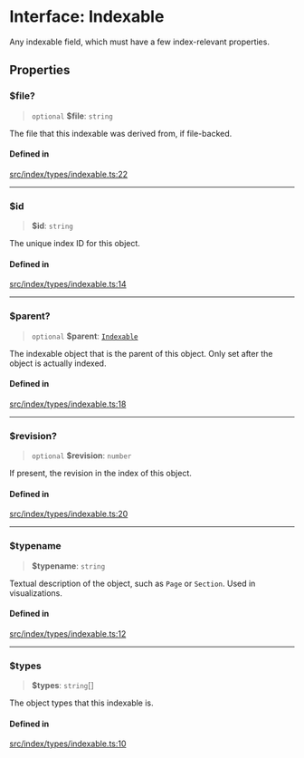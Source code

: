 # Interface: Indexable

Any indexable field, which must have a few index-relevant properties.

## Properties

### $file?

> `optional` **$file**: `string`

The file that this indexable was derived from, if file-backed.

#### Defined in

[src/index/types/indexable.ts:22](https://github.com/blacksmithgu/datacore/blob/7b0c019def7e079c43dc5dbea32d9f610e95285b/src/index/types/indexable.ts#L22)

***

### $id

> **$id**: `string`

The unique index ID for this object.

#### Defined in

[src/index/types/indexable.ts:14](https://github.com/blacksmithgu/datacore/blob/7b0c019def7e079c43dc5dbea32d9f610e95285b/src/index/types/indexable.ts#L14)

***

### $parent?

> `optional` **$parent**: [`Indexable`](Indexable.md)

The indexable object that is the parent of this object. Only set after the object is actually indexed.

#### Defined in

[src/index/types/indexable.ts:18](https://github.com/blacksmithgu/datacore/blob/7b0c019def7e079c43dc5dbea32d9f610e95285b/src/index/types/indexable.ts#L18)

***

### $revision?

> `optional` **$revision**: `number`

If present, the revision in the index of this object.

#### Defined in

[src/index/types/indexable.ts:20](https://github.com/blacksmithgu/datacore/blob/7b0c019def7e079c43dc5dbea32d9f610e95285b/src/index/types/indexable.ts#L20)

***

### $typename

> **$typename**: `string`

Textual description of the object, such as `Page` or `Section`. Used in visualizations.

#### Defined in

[src/index/types/indexable.ts:12](https://github.com/blacksmithgu/datacore/blob/7b0c019def7e079c43dc5dbea32d9f610e95285b/src/index/types/indexable.ts#L12)

***

### $types

> **$types**: `string`[]

The object types that this indexable is.

#### Defined in

[src/index/types/indexable.ts:10](https://github.com/blacksmithgu/datacore/blob/7b0c019def7e079c43dc5dbea32d9f610e95285b/src/index/types/indexable.ts#L10)
